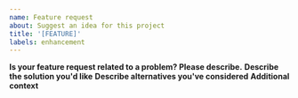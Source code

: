 ```yaml
---
name: Feature request
about: Suggest an idea for this project
title: '[FEATURE]'
labels: enhancement
---
```

**Is your feature request related to a problem? Please describe.**
**Describe the solution you'd like**
**Describe alternatives you've considered**
**Additional context**
